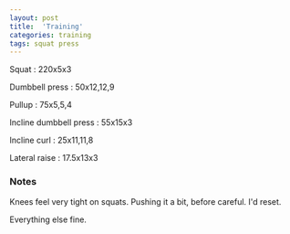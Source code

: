 ```yaml
---
layout: post
title:  'Training'
categories: training
tags: squat press
---
```


Squat : 220x5x3

Dumbbell press  : 50x12,12,9

Pullup  : 75x5,5,4

Incline dumbbell press : 55x15x3

Incline curl  :  25x11,11,8

Lateral raise : 17.5x13x3

### Notes

Knees feel very tight on squats. Pushing it a bit, before careful. I'd reset.

Everything else fine.
